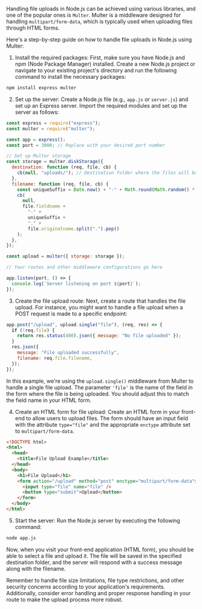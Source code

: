 Handling file uploads in Node.js can be achieved using various libraries, and one of the popular ones is `Multer`. Multer is a middleware designed for handling `multipart/form-data`, which is typically used when uploading files through HTML forms.

Here's a step-by-step guide on how to handle file uploads in Node.js using Multer:

1. Install the required packages:
   First, make sure you have Node.js and npm (Node Package Manager) installed. Create a new Node.js project or navigate to your existing project's directory and run the following command to install the necessary packages:

```bash
npm install express multer
```

2. Set up the server:
   Create a Node.js file (e.g., `app.js` or `server.js`) and set up an Express server. Import the required modules and set up the server as follows:

```javascript
const express = require("express");
const multer = require("multer");

const app = express();
const port = 3000; // Replace with your desired port number

// Set up Multer storage
const storage = multer.diskStorage({
  destination: function (req, file, cb) {
    cb(null, "uploads/"); // Destination folder where the files will be stored
  },
  filename: function (req, file, cb) {
    const uniqueSuffix = Date.now() + "-" + Math.round(Math.random() * 1e9);
    cb(
      null,
      file.fieldname +
        "-" +
        uniqueSuffix +
        "." +
        file.originalname.split(".").pop()
    );
  },
});

const upload = multer({ storage: storage });

// Your routes and other middleware configurations go here

app.listen(port, () => {
  console.log(`Server listening on port ${port}`);
});
```

3. Create the file upload route:
   Next, create a route that handles the file upload. For instance, you might want to handle a file upload when a POST request is made to a specific endpoint:

```javascript
app.post("/upload", upload.single("file"), (req, res) => {
  if (!req.file) {
    return res.status(400).json({ message: "No file uploaded" });
  }
  res.json({
    message: "File uploaded successfully",
    filename: req.file.filename,
  });
});
```

In this example, we're using the `upload.single()` middleware from Multer to handle a single file upload. The parameter `'file'` is the name of the field in the form where the file is being uploaded. You should adjust this to match the field name in your HTML form.

4. Create an HTML form for file upload:
   Create an HTML form in your front-end to allow users to upload files. The form should have an input field with the attribute `type="file"` and the appropriate `enctype` attribute set to `multipart/form-data`.

```html
<!DOCTYPE html>
<html>
  <head>
    <title>File Upload Example</title>
  </head>
  <body>
    <h1>File Upload</h1>
    <form action="/upload" method="post" enctype="multipart/form-data">
      <input type="file" name="file" />
      <button type="submit">Upload</button>
    </form>
  </body>
</html>
```

5. Start the server:
   Run the Node.js server by executing the following command:

```bash
node app.js
```

Now, when you visit your front-end application (HTML form), you should be able to select a file and upload it. The file will be saved in the specified destination folder, and the server will respond with a success message along with the filename.

Remember to handle file size limitations, file type restrictions, and other security concerns according to your application's requirements. Additionally, consider error handling and proper response handling in your route to make the upload process more robust.
